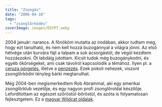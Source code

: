 ```yaml
---
title: "Zsongás"
date: "2006-04-10"
tags: 
  - "zsonglőrködés"
coverImage: images/EGYPT.webp
---
```


2004 január: narancs. A főnököm mutatta az irodában, akkor tudtam meg, hogy ezt tanulható, és nem kell hozzá buzogánnyal a világra jönni. Az első hétvége után kurvára fájt a talpam a sok ácsorgástól, de végül kezdtem hozzászokni. Öt labdáig jutottam. Kicsit tudok még buzogánykodni, és egyéb ökörségeket, ami csak távolról kapcsolódik a témához. Ilyen pl. a [ceruza pörgetés](http://www.pentrix.com/), illetve a [pénzezés](http://www.coinmanipulation.com/). Ezek pokoli nehezek, viszont zsonglőrködni tényleg bárki megtanulhat.

Még 2004-ben megismerkedtem Rob Abrammal, aki egy amerikai zsonglőrklub vezetője, és egy nagyon profi zsonglőroldal készítője. Lefordítottam az egészet szőröstül-bőröstül, és azóta is folyamatosan fejlesztgetem. Ez a [magyar Wildcat oldalak](http://zsonglor.csokavar.hu).
